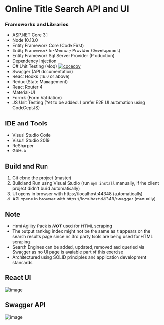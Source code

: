 # Online Title Search API and UI

### Frameworks and Libraries

- ASP.NET Core 3.1
- Node 10.13.0
- Entity Framework Core (Code First)
- Entity Framework In-Memory Provider (Development)
- Entity Framework Sql Server Provider (Production)
- Dependency Injection
- C# Unit Testing (Moq) [![codecov](https://codecov.io/gh/anilpatnik/OnlineTitleSearch/branch/master/graph/badge.svg?token=KT68WJ08FW)](https://codecov.io/gh/anilpatnik/OnlineTitleSearch)
- Swagger (API documentation)
- React Hooks (16.0 or above)
- Redux (State Management)
- React Router 4
- Material-UI
- Formik (Form Validation)
- JS Unit Testing (Yet to be added. I prefer E2E UI automation using CodeCeptJS)

## IDE and Tools

- Visual Studio Code
- Visual Studio 2019
- ReSharper
- GitHub

## Build and Run

1. Git clone the project (master)
2. Build and Run using Visual Studio (run `npm install` manually, if the client project didn't build automatically)
3. UI opens in browser with https://localhost:44348 (automatically)
4. API opens in browser with https://localhost:44348/swagger (manually)

## Note

- Html Agility Pack is **_NOT_** used for HTML scraping
- The output ranking index might not be the same as it appears on the search results page since no 3rd party tools are being used for HTML scraping
- Search Engines can be added, updated, removed and queried via Swagger as no UI page is avaiable part of this exercise
- Architectured using SOLID principles and application development standards

## React UI

![image](https://user-images.githubusercontent.com/17073376/115121009-dbe4b400-9ff3-11eb-91d7-f688ab6445ae.png)

## Swagger API

![image](https://user-images.githubusercontent.com/17073376/115120234-c3729a80-9fef-11eb-87a6-577f6699e639.png)
